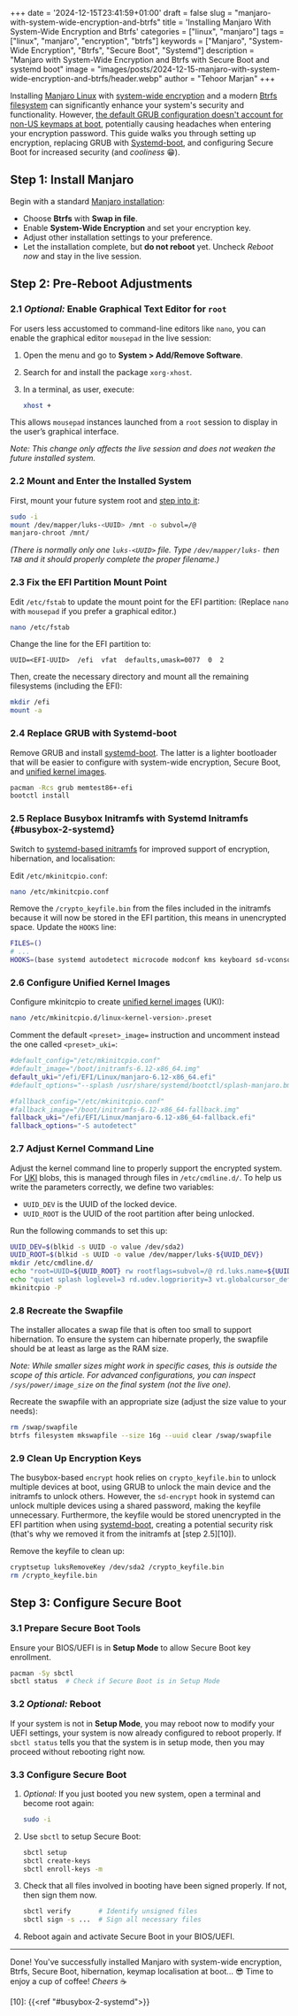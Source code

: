 +++
date = '2024-12-15T23:41:59+01:00'
draft = false
slug = "manjaro-with-system-wide-encryption-and-btrfs"
title = 'Installing Manjaro With System-Wide Encryption and Btrfs'
categories = ["linux", "manjaro"]
tags = ["linux", "manjaro", "encryption", "btrfs"]
keywords = ["Manjaro", "System-Wide Encryption", "Btrfs", "Secure Boot", "Systemd"]
description = "Manjaro with System-Wide Encryption and Btrfs with Secure Boot and systemd boot"
image = "images/posts/2024-12-15-manjaro-with-system-wide-encryption-and-btrfs/header.webp"
author = "Tehoor Marjan"
+++

Installing [Manjaro Linux][5] with [system-wide encryption][8] and a modern
[Btrfs filesystem][7] can significantly enhance your system's security and
functionality. However, [the default GRUB configuration doesn't account for
non-US keymaps at boot][9], potentially causing headaches when entering your
encryption password. This guide walks you through setting up encryption,
replacing GRUB with [Systemd-boot][1], and configuring Secure Boot for increased
security (and _cooliness_ 😁).

## Step 1: Install Manjaro

Begin with a standard [Manjaro installation][6]:

- Choose **Btrfs** with **Swap in file**.
- Enable **System-Wide Encryption** and set your encryption key.
- Adjust other installation settings to your preference.
- Let the installation complete, but **do not reboot** yet. Uncheck _Reboot now_
  and stay in the live session.

## Step 2: Pre-Reboot Adjustments

### 2.1 _Optional:_ Enable Graphical Text Editor for `root`

For users less accustomed to command-line editors like `nano`, you can enable
the graphical editor `mousepad` in the live session:

1. Open the menu and go to **System > Add/Remove Software**.
2. Search for and install the package `xorg-xhost`.
3. In a terminal, as user, execute:

   ```bash
   xhost +
   ```

This allows `mousepad` instances launched from a `root` session to display in
the user’s graphical interface.

_Note: This change only affects the live session and does not weaken the future
installed system._

### 2.2 Mount and Enter the Installed System

First, mount your future system root and [step into it][4]:

```bash
sudo -i
mount /dev/mapper/luks-<UUID> /mnt -o subvol=/@
manjaro-chroot /mnt/
```

_(There is normally only one `luks-<UUID>` file. Type `/dev/mapper/luks-` then
`TAB` and it should properly complete the proper filename.)_

### 2.3 Fix the EFI Partition Mount Point

Edit `/etc/fstab` to update the mount point for the EFI partition: (Replace
`nano` with `mousepad` if you prefer a graphical editor.)

```bash
nano /etc/fstab
```

Change the line for the EFI partition to:

```plaintext
UUID=<EFI-UUID>  /efi  vfat  defaults,umask=0077  0  2
```

Then, create the necessary directory and mount all the remaining filesystems
(including the EFI):

```bash
mkdir /efi
mount -a
```

### 2.4 Replace GRUB with Systemd-boot

Remove GRUB and install [systemd-boot][1]. The latter is a lighter bootloader
that will be easier to configure with system-wide encryption, Secure Boot, and
[unified kernel images][2].

```bash
pacman -Rcs grub memtest86+-efi
bootctl install
```

### 2.5 Replace Busybox Initramfs with Systemd Initramfs {#busybox-2-systemd}

Switch to [systemd-based initramfs][3] for improved support of encryption,
hibernation, and localisation:

Edit `/etc/mkinitcpio.conf`:

```bash
nano /etc/mkinitcpio.conf
```

Remove the `/crypto_keyfile.bin` from the files included in the initramfs
because it will now be stored in the EFI partition, this means in unencrypted
space. Update the `HOOKS` line:

```bash
FILES=()
# ...
HOOKS=(base systemd autodetect microcode modconf kms keyboard sd-vconsole block plymouth sd-encrypt filesystems)
```

### 2.6 Configure Unified Kernel Images

Configure mkinitcpio to create [unified kernel images][2] (UKI):

```bash
nano /etc/mkinitcpio.d/linux<kernel-version>.preset
```

Comment the default `<preset>_image=` instruction and uncomment instead the one
called `<preset>_uki=`:

```bash
#default_config="/etc/mkinitcpio.conf"
#default_image="/boot/initramfs-6.12-x86_64.img"
default_uki="/efi/EFI/Linux/manjaro-6.12-x86_64.efi"
#default_options="--splash /usr/share/systemd/bootctl/splash-manjaro.bmp"

#fallback_config="/etc/mkinitcpio.conf"
#fallback_image="/boot/initramfs-6.12-x86_64-fallback.img"
fallback_uki="/efi/EFI/Linux/manjaro-6.12-x86_64-fallback.efi"
fallback_options="-S autodetect"
```

### 2.7 Adjust Kernel Command Line

Adjust the kernel command line to properly support the encrypted system. For
[UKI][2] blobs, this is managed through files in `/etc/cmdline.d/`. To help us
write the parameters correctly, we define two variables:

- `UUID_DEV` is the UUID of the locked device.
- `UUID_ROOT` is the UUID of the root partition after being unlocked.

Run the following commands to set this up:

```bash
UUID_DEV=$(blkid -s UUID -o value /dev/sda2)
UUID_ROOT=$(blkid -s UUID -o value /dev/mapper/luks-${UUID_DEV})
mkdir /etc/cmdline.d/
echo "root=UUID=${UUID_ROOT} rw rootflags=subvol=/@ rd.luks.name=${UUID_DEV}=luks-${UUID_DEV}" > /etc/cmdline.d/00_root.conf
echo "quiet splash loglevel=3 rd.udev.logpriority=3 vt.globalcursor_default=0" > /etc/cmdline.d/10_quiet.conf
mkinitcpio -P
```

### 2.8 Recreate the Swapfile

The installer allocates a swap file that is often too small to support
hibernation. To ensure the system can hibernate properly, the swapfile should be
at least as large as the RAM size.

_Note: While smaller sizes might work in specific cases, this is outside the
scope of this article. For advanced configurations, you can inspect
`/sys/power/image_size` on the final system (not the live one)._

Recreate the swapfile with an appropriate size (adjust the size value to your
needs):

```bash
rm /swap/swapfile
btrfs filesystem mkswapfile --size 16g --uuid clear /swap/swapfile
```

### 2.9 Clean Up Encryption Keys

The busybox-based `encrypt` hook relies on `crypto_keyfile.bin` to unlock
multiple devices at boot, using GRUB to unlock the main device and the initramfs
to unlock others. However, the `sd-encrypt` hook in systemd can unlock multiple
devices using a shared password, making the keyfile unnecessary. Furthermore,
the keyfile would be stored unencrypted in the EFI partition when using
[systemd-boot][1], creating a potential security risk (that's why we removed it
from the initramfs at [step 2.5][10]).

Remove the keyfile to clean up:

```bash
cryptsetup luksRemoveKey /dev/sda2 /crypto_keyfile.bin
rm /crypto_keyfile.bin
```

## Step 3: Configure Secure Boot

### 3.1 Prepare Secure Boot Tools

Ensure your BIOS/UEFI is in **Setup Mode** to allow Secure Boot key enrollment.

```bash
pacman -Sy sbctl
sbctl status  # Check if Secure Boot is in Setup Mode
```

### 3.2 _Optional:_ Reboot

If your system is not in **Setup Mode**, you may reboot now to modify your UEFI
settings, your system is now already configured to reboot properly. If
`sbctl status` tells you that the system is in setup mode, then you may proceed
without rebooting right now.

### 3.3 Configure Secure Boot

1. _Optional:_ If you just booted you new system, open a terminal and become
   root again:

   ```bash
   sudo -i
   ```

2. Use `sbctl` to setup Secure Boot:

   ```bash
   sbctl setup
   sbctl create-keys
   sbctl enroll-keys -m
   ```

3. Check that all files involved in booting have been signed properly. If not,
   then sign them now.

   ```bash
   sbctl verify       # Identify unsigned files
   sbctl sign -s ...  # Sign all necessary files
   ```

4. Reboot again and activate Secure Boot in your BIOS/UEFI.

---

Done! You've successfully installed Manjaro with system-wide encryption, Btrfs,
Secure Boot, hibernation, keymap localisation at boot... 😎 Time to enjoy a cup
of coffee! _Cheers_ ☕

[1]: https://wiki.archlinux.org/title/Systemd-boot
[2]: https://wiki.archlinux.org/title/Unified_kernel_image
[3]: https://wiki.archlinux.org/title/Mkinitcpio#Common_hooks
[4]: https://wiki.archlinux.org/title/Chroot#Using_arch-chroot
[5]: https://manjaro.org/
[6]: https://manjaro.org/products/download/x86
[7]: https://wiki.manjaro.org/index.php/Btrfs
[8]:
  https://wiki.archlinux.org/title/Dm-crypt/Encrypting_an_entire_system#LUKS_on_a_partition
[9]:
  https://forum.manjaro.org/t/keyboard-layout-for-boot-encryption-password/115990

[10]: {{<ref "#busybox-2-systemd">}}
